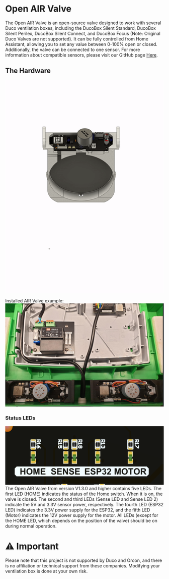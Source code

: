 # Open AIR Valve
The Open AIR Valve is an open-source valve designed to work with several Duco ventilation boxes, including the DucoBox Silent Standard, DucoBox Silent Perilex, DucoBox Silent Connect, and DucoBox Focus (Note: Original Duco Valves are not supported). It can be fully controlled from Home Assistant, allowing you to set any value between 0-100% open or closed. Additionally, the valve can be connected to one sensor. For more information about compatible sensors, please visit our GitHub page [Here](https://github.com/Flamingo-tech/Open-AIR/tree/main/Open%20Air%20Sensors).


## The Hardware
![image.gif](https://github.com/Flamingo-tech/Open-AIR/blob/main/Open%20AIR%20Valve/Hardware/Pictures/Open_AIR_Valve_ASSY.gif?raw=true)

Installed AIR Valve example:
![image.png](https://github.com/Flamingo-tech/Open-AIR/blob/main/Open%20AIR%20Valve/Hardware/Pictures/Installed_Valves_Example.png?raw=true)


### Status LEDs
![image.png](https://github.com/Flamingo-tech/Open-AIR/blob/main/Open%20AIR%20Valve/Hardware/Pictures/Open_AIR_Valve_Status_LEDS.png?raw=true)
The Open AIR Valve from version V1.3.0 and higher contains five LEDs. The first LED (HOME) indicates the status of the Home switch. When it is on, the valve is closed. The second and third LEDs (Sense LED and Sense LED 2) indicate the 5V and 3.3V sensor power, respectively. The fourth LED (ESP32 LED) indicates the 3.3V power supply for the ESP32, and the fifth LED (Motor) indicates the 12V power supply for the motor. All LEDs (except for the HOME LED, which depends on the position of the valve) should be on during normal operation.


# ⚠ Important

Please note that this project is not supported by Duco and Orcon, and there is no affiliation or technical support from these companies. Modifying your ventilation box is done at your own risk.